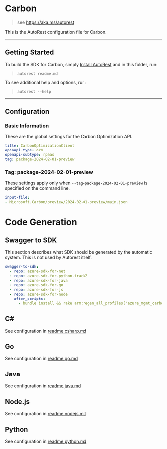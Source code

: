 # Carbon

> see https://aka.ms/autorest

This is the AutoRest configuration file for Carbon.



---
## Getting Started
To build the SDK for Carbon, simply [Install AutoRest](https://aka.ms/autorest/install) and in this folder, run:

> `autorest readme.md`

To see additional help and options, run:

> `autorest --help`
---

## Configuration


### Basic Information
These are the global settings for the Carbon Optimization API.

``` yaml
title: CarbonOptimizationClient
openapi-type: arm
openapi-subtype: rpaas
tag: package-2024-02-01-preview
```

### Tag: package-2024-02-01-preview

These settings apply only when `--tag=package-2024-02-01-preview` is specified on the command line.

``` yaml $(tag) == 'package-2024-02-01-preview'
input-file:
- Microsoft.Carbon/preview/2024-02-01-preview/main.json
```
# Code Generation

## Swagger to SDK

This section describes what SDK should be generated by the automatic system.
This is not used by Autorest itself.

``` yaml $(swagger-to-sdk)
swagger-to-sdk:
  - repo: azure-sdk-for-net
  - repo: azure-sdk-for-python-track2
  - repo: azure-sdk-for-java
  - repo: azure-sdk-for-go
  - repo: azure-sdk-for-js
  - repo: azure-sdk-for-node
    after_scripts:
      - bundle install && rake arm:regen_all_profiles['azure_mgmt_carbon']
```

## C#
See configuration in [readme.csharp.md](./readme.csharp.md)

## Go

See configuration in [readme.go.md](./readme.go.md)

## Java

See configuration in [readme.java.md](./readme.java.md)

## Node.js

See configuration in [readme.nodejs.md](./readme.nodejs.md)

## Python

See configuration in [readme.python.md](./readme.python.md)